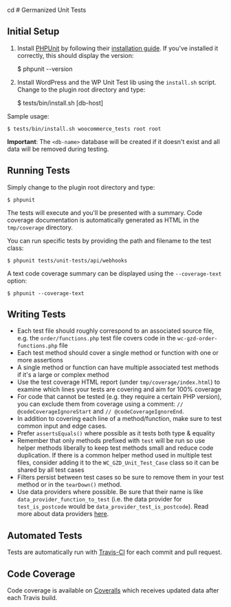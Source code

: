 cd # Germanized Unit Tests

## Initial Setup

1) Install [PHPUnit](http://phpunit.de/) by following their [installation guide](https://phpunit.de/getting-started.html). If you've installed it correctly, this should display the version:

    $ phpunit --version

2) Install WordPress and the WP Unit Test lib using the `install.sh` script. Change to the plugin root directory and type:

    $ tests/bin/install.sh <db-name> <db-user> <db-password> [db-host]

Sample usage:

    $ tests/bin/install.sh woocommerce_tests root root

**Important**: The `<db-name>` database will be created if it doesn't exist and all data will be removed during testing.

## Running Tests

Simply change to the plugin root directory and type:

    $ phpunit

The tests will execute and you'll be presented with a summary. Code coverage documentation is automatically generated as HTML in the `tmp/coverage` directory.

You can run specific tests by providing the path and filename to the test class:

    $ phpunit tests/unit-tests/api/webhooks

A text code coverage summary can be displayed using the `--coverage-text` option:

    $ phpunit --coverage-text

## Writing Tests

* Each test file should roughly correspond to an associated source file, e.g. the `order/functions.php` test file covers code in the `wc-gzd-order-functions.php` file
* Each test method should cover a single method or function with one or more assertions
* A single method or function can have multiple associated test methods if it's a large or complex method
* Use the test coverage HTML report (under `tmp/coverage/index.html`) to examine which lines your tests are covering and aim for 100% coverage
* For code that cannot be tested (e.g. they require a certain PHP version), you can exclude them from coverage using a comment: `// @codeCoverageIgnoreStart` and `// @codeCoverageIgnoreEnd`.
* In addition to covering each line of a method/function, make sure to test common input and edge cases.
* Prefer `assertsEquals()` where possible as it tests both type & equality
* Remember that only methods prefixed with `test` will be run so use helper methods liberally to keep test methods small and reduce code duplication. If there is a common helper method used in multiple test files, consider adding it to the `WC_GZD_Unit_Test_Case` class so it can be shared by all test cases
* Filters persist between test cases so be sure to remove them in your test method or in the `tearDown()` method.
* Use data providers where possible. Be sure that their name is like `data_provider_function_to_test` (i.e. the data provider for `test_is_postcode` would be `data_provider_test_is_postcode`). Read more about data providers [here](https://phpunit.de/manual/current/en/writing-tests-for-phpunit.html#writing-tests-for-phpunit.data-providers).

## Automated Tests

Tests are automatically run with [Travis-CI](https://travis-ci.org) for each commit and pull request.

## Code Coverage

Code coverage is available on [Coveralls](https://coveralls.io/) which receives updated data after each Travis build.
